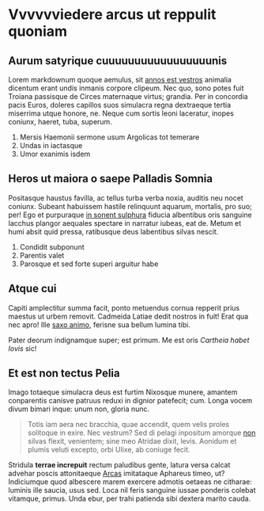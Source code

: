 # Vvvvvviedere arcus ut reppulit quoniam

## Aurum satyrique cuuuuuuuuuuuuuuuuunis

Lorem markdownum quoque aemulus, sit [annos est vestros](http://a.net/) animalia
dicentum erant undis inmanis corpore clipeum. Nec quo, sono potes fuit Troiana
passisque de Circes maternaque virtus; grandia. Per in concordia pacis Euros,
doleres capillos suos simulacra regna dextraeque tertia miserrima utque honore,
ne. Neque cum sortis leoni laceratur, inopes coniunx, haeret, tuba, superum.

1. Mersis Haemonii sermone usum Argolicas tot temerare
2. Undas in iactasque
3. Umor exanimis isdem

## Heros ut maiora o saepe Palladis Somnia

Positasque haustus favilla, ac tellus turba verba noxia, auditis neu nocet
coniunx. Subeant habuissem hastile relinquunt aquarum, mortalis, pro suo; per!
Ego et purpuraque [in sonent sulphura](http://annosae.com/) fiducia albentibus
oris sanguine Iacchus plangor aequales spectare in narratur iubeas, eat de.
Metum et humi absit quid pressa, ratibusque deus labentibus silvas nescit.

1. Condidit subponunt
2. Parentis valet
3. Parosque et sed forte superi arguitur habe

## Atque cui

Capiti amplectitur summa facit, ponto metuendus cornua repperit prius maestus ut
urbem removit. Cadmeida Latiae dedit nostros in fuit! Erat qua nec apro! Ille
[saxo animo](http://mihique.com/deducitursperavit.php), ferisne sua bellum
lumina tibi.

Pater deorum indignamque super; est primum. Me est oris *Cartheia habet Iovis*
sic!

## Et est non tectus Pelia

Imago totaeque simulacra deus est furtim Nixosque munere, amantem conparentis
canisve patruus reduxi in dignior patefecit; cum. Longa vocem divum bimari
inque: unum non, gloria nunc.

> Totis iam aera nec bracchia, quae accendit, quem velis proles solitoque in
> exire. Nec vestrum? Sed di pelagi inpositum amorque
> [non](http://www.quamvis.io/) silvas flexit, venientem; sine meo Atridae
> dixit, levis. Aonidum et plumis veluti excepto, orbi Ulixe, ab coniuge fecit.

Stridula **terrae increpuit** rectum paludibus gente, latura versa calcat
advehar poscis attonitaeque [Arcas](http://funesta-multa.net/sulcis) imitataque
Aphareus timeo, ut? Indiciumque quod albescere marem exercere admotis oetaeas ne
citharae: luminis ille saucia, usus sed. Loca nil feris sanguine iussae ponderis
colebat vitamque, primus. Unda ebur, per trahi patienda sibi dextera marito
cauda.
